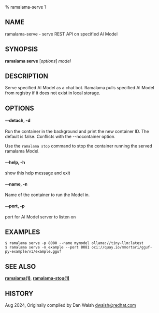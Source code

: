 % ramalama-serve 1

## NAME
ramalama\-serve - serve REST API on specified AI Model

## SYNOPSIS
**ramalama serve** [*options*] *model*

## DESCRIPTION
Serve specified AI Model as a chat bot. Ramalama pulls specified AI Model from
registry if it does not exist in local storage.

## OPTIONS

#### **--detach**, **-d**
Run the container in the background and print the new container ID.
The default is false. Conflicts with the --nocontainer option.

Use the `ramalama stop` command to stop the container running the served ramalama Model.

#### **--help**, **-h**
show this help message and exit

#### **--name**, **-n**
Name of the container to run the Model in.

#### **--port**, **-p**
port for AI Model server to listen on

## EXAMPLES

```
$ ramalama serve -p 8080 --name mymodel ollama://tiny-llm:latest
$ ramalama serve -n example --port 8081 oci://quay.io/mmortari/gguf-py-example/v1/example.gguf

```

## SEE ALSO
**[ramalama(1)](ramalama.1.md)**, **[ramalama-stop(1)](ramalama-stop.1.md)**

## HISTORY
Aug 2024, Originally compiled by Dan Walsh <dwalsh@redhat.com>
